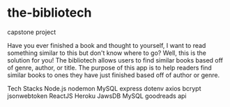 # the-bibliotech
capstone project

Have you ever finished a book and thought to yourself, I want to read something similar to this but don't know where to go? Well, this is the solution for you! 
The bibliotech allows users to find similar books based off of genre, author, or title. 
The purpose of this app is to help readers find similar books to ones they have just finished based off of author or genre.


Tech Stacks
Node.js
nodemon
MySQL
express
dotenv
axios
bcrypt
jsonwebtoken
ReactJS
Heroku
JawsDB MySQL
goodreads api